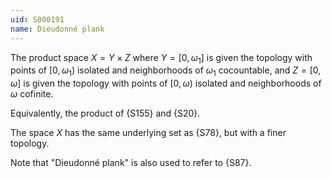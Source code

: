 ```yaml
---
uid: S000191
name: Dieudonné plank
---
```


The product space $X=Y\times Z$ 
where $Y=[0,\omega_1]$ is given the topology with points of $[0,\omega_1)$
isolated and neighborhoods of $\omega_1$ cocountable,
and $Z=[0,\omega]$ is given the topology with points of $[0,\omega)$
isolated and neighborhoods of $\omega$ cofinite.

Equivalently, the product of {S155} and {S20}.

The space $X$ has the same underlying set as {S78}, but with a finer topology.

Note that "Dieudonné plank" is also used to refer to {S87}.
